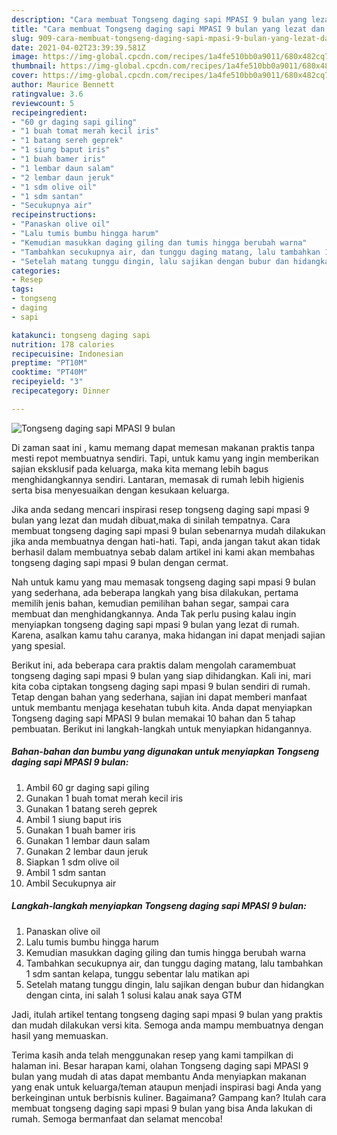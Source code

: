 ```yaml
---
description: "Cara membuat Tongseng daging sapi MPASI 9 bulan yang lezat dan Mudah Dibuat"
title: "Cara membuat Tongseng daging sapi MPASI 9 bulan yang lezat dan Mudah Dibuat"
slug: 909-cara-membuat-tongseng-daging-sapi-mpasi-9-bulan-yang-lezat-dan-mudah-dibuat
date: 2021-04-02T23:39:39.581Z
image: https://img-global.cpcdn.com/recipes/1a4fe510bb0a9011/680x482cq70/tongseng-daging-sapi-mpasi-9-bulan-foto-resep-utama.jpg
thumbnail: https://img-global.cpcdn.com/recipes/1a4fe510bb0a9011/680x482cq70/tongseng-daging-sapi-mpasi-9-bulan-foto-resep-utama.jpg
cover: https://img-global.cpcdn.com/recipes/1a4fe510bb0a9011/680x482cq70/tongseng-daging-sapi-mpasi-9-bulan-foto-resep-utama.jpg
author: Maurice Bennett
ratingvalue: 3.6
reviewcount: 5
recipeingredient:
- "60 gr daging sapi giling"
- "1 buah tomat merah kecil iris"
- "1 batang sereh geprek"
- "1 siung baput iris"
- "1 buah bamer iris"
- "1 lembar daun salam"
- "2 lembar daun jeruk"
- "1 sdm olive oil"
- "1 sdm santan"
- "Secukupnya air"
recipeinstructions:
- "Panaskan olive oil"
- "Lalu tumis bumbu hingga harum"
- "Kemudian masukkan daging giling dan tumis hingga berubah warna"
- "Tambahkan secukupnya air, dan tunggu daging matang, lalu tambahkan 1 sdm santan kelapa, tunggu sebentar lalu matikan api"
- "Setelah matang tunggu dingin, lalu sajikan dengan bubur dan hidangkan dengan cinta, ini salah 1 solusi kalau anak saya GTM"
categories:
- Resep
tags:
- tongseng
- daging
- sapi

katakunci: tongseng daging sapi 
nutrition: 178 calories
recipecuisine: Indonesian
preptime: "PT10M"
cooktime: "PT40M"
recipeyield: "3"
recipecategory: Dinner

---
```



![Tongseng daging sapi MPASI 9 bulan](https://img-global.cpcdn.com/recipes/1a4fe510bb0a9011/680x482cq70/tongseng-daging-sapi-mpasi-9-bulan-foto-resep-utama.jpg)

Di zaman  saat ini , kamu memang dapat memesan makanan praktis tanpa mesti repot membuatnya sendiri. Tapi, untuk kamu yang ingin memberikan sajian eksklusif pada keluarga, maka kita memang lebih bagus menghidangkannya sendiri. Lantaran, memasak di rumah lebih higienis serta bisa menyesuaikan dengan kesukaan keluarga.

Jika anda sedang mencari inspirasi resep tongseng daging sapi mpasi 9 bulan yang lezat dan mudah dibuat,maka di sinilah tempatnya. Cara membuat tongseng daging sapi mpasi 9 bulan  sebenarnya mudah dilakukan jika anda membuatnya dengan hati-hati. Tapi, anda jangan takut akan tidak berhasil dalam membuatnya 
sebab dalam artikel ini kami akan membahas tongseng daging sapi mpasi 9 bulan dengan cermat.  



Nah untuk kamu yang mau memasak tongseng daging sapi mpasi 9 bulan yang sederhana, ada beberapa langkah yang bisa dilakukan, pertama memilih jenis bahan, kemudian pemilihan bahan segar, sampai cara membuat dan menghidangkannya. Anda Tak perlu pusing kalau ingin menyiapkan tongseng daging sapi mpasi 9 bulan yang lezat di rumah. Karena, asalkan kamu  tahu caranya, maka hidangan ini dapat menjadi sajian yang spesial.

Berikut ini, ada beberapa cara praktis  dalam mengolah caramembuat tongseng daging sapi mpasi 9 bulan yang siap dihidangkan. Kali ini, mari kita coba ciptakan tongseng daging sapi mpasi 9 bulan sendiri di rumah. Tetap dengan bahan yang sederhana, sajian ini dapat memberi manfaat untuk membantu menjaga kesehatan tubuh kita. Anda dapat menyiapkan Tongseng daging sapi MPASI 9 bulan memakai 10 bahan dan 5 tahap pembuatan. Berikut ini langkah-langkah untuk menyiapkan hidangannya.

<!--inarticleads1-->

##### Bahan-bahan dan bumbu yang digunakan untuk menyiapkan Tongseng daging sapi MPASI 9 bulan:

1. Ambil 60 gr daging sapi giling
1. Gunakan 1 buah tomat merah kecil iris
1. Gunakan 1 batang sereh geprek
1. Ambil 1 siung baput iris
1. Gunakan 1 buah bamer iris
1. Gunakan 1 lembar daun salam
1. Gunakan 2 lembar daun jeruk
1. Siapkan 1 sdm olive oil
1. Ambil 1 sdm santan
1. Ambil Secukupnya air




<!--inarticleads2-->

##### Langkah-langkah menyiapkan Tongseng daging sapi MPASI 9 bulan:

1. Panaskan olive oil
1. Lalu tumis bumbu hingga harum
1. Kemudian masukkan daging giling dan tumis hingga berubah warna
1. Tambahkan secukupnya air, dan tunggu daging matang, lalu tambahkan 1 sdm santan kelapa, tunggu sebentar lalu matikan api
1. Setelah matang tunggu dingin, lalu sajikan dengan bubur dan hidangkan dengan cinta, ini salah 1 solusi kalau anak saya GTM




Jadi, itulah artikel tentang  tongseng daging sapi mpasi 9 bulan  yang praktis dan mudah dilakukan versi kita. Semoga anda mampu membuatnya dengan hasil yang memuaskan. 

Terima kasih anda telah menggunakan resep yang kami tampilkan di halaman ini. Besar harapan kami, olahan  Tongseng daging sapi MPASI 9 bulan yang mudah di atas dapat membantu Anda menyiapkan makanan yang enak untuk keluarga/teman ataupun menjadi inspirasi bagi Anda yang berkeinginan untuk berbisnis kuliner. Bagaimana? Gampang kan? Itulah cara membuat tongseng daging sapi mpasi 9 bulan yang bisa Anda lakukan di rumah. Semoga bermanfaat dan selamat mencoba!


